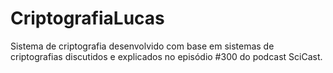 # CriptografiaLucas
Sistema de criptografia desenvolvido com base em sistemas de criptografias discutidos e explicados no episódio #300 do podcast SciCast.
